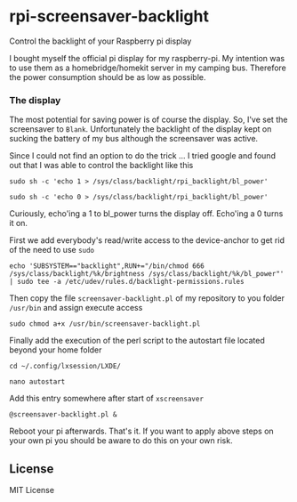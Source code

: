 # rpi-screensaver-backlight
Control the backlight of your Raspberry pi display

I bought myself the official pi display for my raspberry-pi. My intention was to use them as a homebridge/homekit server in my camping bus. Therefore the power consumption should be as low as possible.

### The display

The most potential for saving power is of course the display. So, I've set the screensaver to `Blank`. Unfortunately the backlight of the display kept on sucking the battery of my bus although the screensaver was active.

Since I could not find an option to do the trick ... I tried google and found out that I was able to control the backlight like this

`sudo sh -c 'echo 1 > /sys/class/backlight/rpi_backlight/bl_power'`

`sudo sh -c 'echo 0 > /sys/class/backlight/rpi_backlight/bl_power'`

Curiously, echo'ing a 1 to bl_power turns the display off. Echo'ing a 0 turns it on.

First we add everybody's read/write access to the device-anchor to get rid of the need to use `sudo`

`echo 'SUBSYSTEM=="backlight",RUN+="/bin/chmod 666 /sys/class/backlight/%k/brightness /sys/class/backlight/%k/bl_power"' | sudo tee -a /etc/udev/rules.d/backlight-permissions.rules`

Then copy the file `screensaver-backlight.pl` of my repository to you folder `/usr/bin` and assign execute access

`sudo chmod a+x /usr/bin/screensaver-backlight.pl`

Finally add the execution of the perl script to the autostart file located beyond your home folder

`cd ~/.config/lxsession/LXDE/`

`nano autostart`

Add this entry somewhere after start of `xscreensaver`

`@screensaver-backlight.pl &`

Reboot your pi afterwards. That's it. If you want to apply above steps on your own pi you should be aware to do this on your own risk.

## License
MIT License
